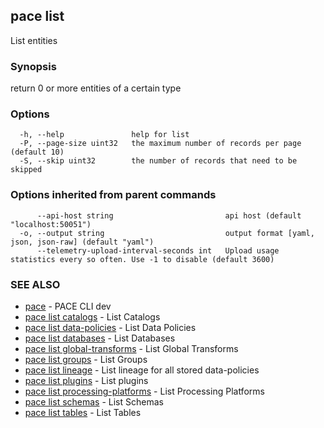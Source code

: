 ## pace list

List entities

### Synopsis

return 0 or more entities of a certain type

### Options

```
  -h, --help               help for list
  -P, --page-size uint32   the maximum number of records per page (default 10)
  -S, --skip uint32        the number of records that need to be skipped
```

### Options inherited from parent commands

```
      --api-host string                         api host (default "localhost:50051")
  -o, --output string                           output format [yaml, json, json-raw] (default "yaml")
      --telemetry-upload-interval-seconds int   Upload usage statistics every so often. Use -1 to disable (default 3600)
```

### SEE ALSO

* [pace](pace.md)	 - PACE CLI dev
* [pace list catalogs](pace_list_catalogs.md)	 - List Catalogs
* [pace list data-policies](pace_list_data-policies.md)	 - List Data Policies
* [pace list databases](pace_list_databases.md)	 - List Databases
* [pace list global-transforms](pace_list_global-transforms.md)	 - List Global Transforms
* [pace list groups](pace_list_groups.md)	 - List Groups
* [pace list lineage](pace_list_lineage.md)	 - List lineage for all stored data-policies
* [pace list plugins](pace_list_plugins.md)	 - List plugins
* [pace list processing-platforms](pace_list_processing-platforms.md)	 - List Processing Platforms
* [pace list schemas](pace_list_schemas.md)	 - List Schemas
* [pace list tables](pace_list_tables.md)	 - List Tables

